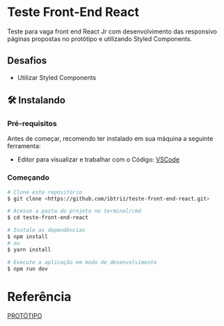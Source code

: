 # Teste Front-End React
Teste para vaga front end React Jr com desenvolvimento das responsivo páginas propostas no protótipo e utilizando Styled Components.

## Desafios 
- Utilizar Styled Components

## 🛠 Instalando
### Pré-requisitos

Antes de começar, recomendo ter instalado em sua máquina a seguinte ferramenta:
- Editor para visualizar e trabalhar com o Código: [VSCode](https://code.visualstudio.com/)

### Começando 

```bash
# Clone este repositório
$ git clone <https://github.com/ibtriz/teste-front-end-react.git>

# Acesse a pasta do projeto no terminal/cmd
$ cd teste-front-end-react

# Instale as dependências
$ npm install
# ou
$ yarn install

# Execute a aplicação em modo de desenvolvimento
$ npm run dev
```

# Referência
[PROTÓTIPO](https://www.figma.com/file/Q6bkzorOfp71pC5LlkGSTb/Teste-Front-CyberG%C3%AAnios?node-id=22%3A218)